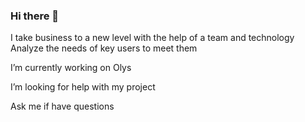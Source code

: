 ### Hi there 👋

I take business to a new level with the help of a team and technology 
Analyze the needs of key users to meet them

I’m currently working on Olys

I’m looking for help with my project

Ask me if have questions
